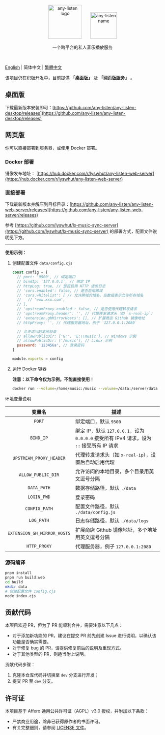 <p align="center"><a href="https://github.com/any-listen/any-listen"><img height="110" src="./images/header-logo.svg" alt="any-listen logo"></a>&nbsp;&nbsp;&nbsp;&nbsp;&nbsp;&nbsp;&nbsp;<a href="https://github.com/any-listen/any-listen"><img height="86" src="./images/header-name.svg" alt="any-listen name"></a></p>

<p align="center">一个跨平台的私人音乐播放服务</p>

<br />

[English](../README.md) | 简体中文 | [繁體中文](README_zh-tw.md)

该项目仍在积极开发中，目前提供 **「桌面版」** 及 **「网页版服务」** 。

## 桌面版

下载最新版本安装即可：[https://github.com/any-listen/any-listen-desktop/releases](https://github.com/any-listen/any-listen-desktop/releases)

## 网页版

你可以直接部署到服务器，或使用 Docker 部署。

### Docker 部署

镜像发布地址： [https://hub.docker.com/r/lyswhut/any-listen-web-server](https://hub.docker.com/r/lyswhut/any-listen-web-server)

### 直接部署

下载最新版本并解压到目标目录：[https://github.com/any-listen/any-listen-web-server/releases](https://github.com/any-listen/any-listen-web-server/releases)

参考 [https://github.com/lyswhut/lx-music-sync-server](https://github.com/lyswhut/lx-music-sync-server) 的部署方式，配置文件说明见下方。

---

**使用示例：**

1. 创建配置文件 `data/config.cjs`

    ```js
    const config = {
      // port: '9500', // 绑定端口
      // bindIp: '127.0.0.1', // 绑定 IP
      // httpLog: true, // 是否启用 HTTP 请求日志
      // 'cors.enabled': false, // 是否启用跨域
      // 'cors.whitelist': [ // 允许跨域的域名，空数组表示允许所有域名
      //   // 'www.xxx.com',
      // ],
      // 'upstreamProxy.enabled': false, // 是否使用代理转发请求
      // 'upstreamProxy.header': '', // 代理转发请求头（如 `x-real-ip`）
      // 'extension.ghMirrorHosts': [], // 扩展商店 Github 镜像地址
      // httpProxy: '', // 代理服务器地址，例子 `127.0.0.1:2080`

      // 允许访问的本地目录
      // allowPublicDir: ['G:', 'E:\\music'], // Windows 示例
      // allowPublicDir: ['/music'], // Linux 示例
      password: '123456a', // 登录密码
    }

    module.exports = config
    ```

2. 运行 Docker 容器

    **注意：以下命令仅为示例，不能直接使用！**

    ```bash
    docker run --volume=/home/music:/music --volume=/data:/server/data -p 8080:9500 -d test:latest
    ```

环境变量说明

|           变量名            | 描述                                                                                     |
| :-------------------------: | ---------------------------------------------------------------------------------------- |
|           `PORT`            | 绑定端口，默认 `9500`                                                                    |
|          `BIND_IP`          | 绑定 IP，默认 `127.0.0.1`，设为 `0.0.0.0` 接受所有 IPv4 请求，设为 `::` 接受所有 IP 请求 |
|   `UPSTREAM_PROXY_HEADER`   | 代理转发请求头（如 `x-real-ip`），设置后自动启用代理                                     |
|     `ALLOW_PUBLIC_DIR`      | 允许访问的本地目录，多个目录用英文逗号分隔                                               |
|         `DATA_PATH`         | 数据存储路径，默认 `./data`                                                              |
|         `LOGIN_PWD`         | 登录密码                                                                                 |
|        `CONFIG_PATH`        | 配置文件路径，默认 `./data/config.js`                                                    |
|         `LOG_PATH`          | 日志存储路径，默认 `./data/logs`                                                         |
| `EXTENSION_GH_MIRROR_HOSTS` | 扩展商店 Github 镜像地址，多个地址用英文逗号分隔                                         |
|        `HTTP_PROXY`         | 代理服务器，例子 `127.0.0.1:2080`                                                        |

### 源码编译

```bash
pnpm install
pnpm run build:web
cd build
mkdir data
# 创建配置文件 config.cjs
node index.cjs
```

## 贡献代码

本项目欢迎 PR，但为了 PR 能顺利合并，需要注意以下几点：

- 对于添加新功能的 PR，建议在提交 PR 前先创建 Issue 进行说明，以确认该功能是否确实需要。
- 对于修复 bug 的 PR，请提供修复前后的说明及重现方式。
- 对于其他类型的 PR，则适当附上说明。

贡献代码步骤：

1. 克隆本仓库代码并切换至 `dev` 分支进行开发；
2. 提交 PR 至 `dev` 分支。

## 许可证

本项目基于 Affero 通用公共许可证（AGPL）v3.0 授权，并附加以下条款：

- 严禁商业用途，除非已获得原作者的书面许可。
- 有关完整细则，请参阅 [LICENSE 文件](../LICENSE)。

